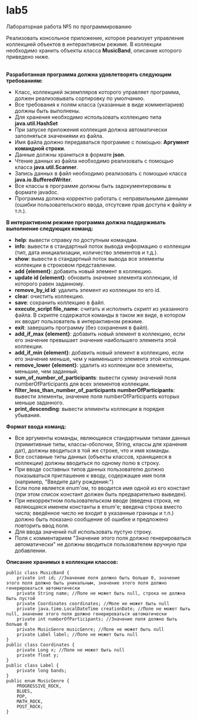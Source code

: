 # lab5
Лабораторная работа №5 по программированию <br>

Реализовать консольное приложение, которое реализует управление коллекцией объектов в интерактивном режиме. В коллекции необходимо хранить объекты класса <b>MusicBand</b>, описание которого приведено ниже.<br><br>

<b>Разработанная программа должна удовлетворять следующим требованиям:</b><br>
- Класс, коллекцией экземпляров которого управляет программа, должен реализовывать сортировку по умолчанию.
- Все требования к полям класса (указанные в виде комментариев) должны быть выполнены.
- Для хранения необходимо использовать коллекцию типа <b>java.util.HashSet</b>
- При запуске приложения коллекция должна автоматически заполняться значениями из файла.
- Имя файла должно передаваться программе с помощью: <b>Аргумент командной строки</b>.
- Данные должны храниться в формате <b>json</b>.
- Чтение данных из файла необходимо реализовать с помощью класса <b>java.util.Scanner</b>.
- Запись данных в файл необходимо реализовать с помощью класса <b>java.io.BufferedWriter</b>.
- Все классы в программе должны быть задокументированы в формате javadoc.
- Программа должна корректно работать с неправильными данными (ошибки пользовательского ввода, отсутсвие прав доступа к файлу и т.п.).<br>

<b>В интерактивном режиме программа должна поддерживать выполнение следующих команд:</b>
- <b>help</b>: вывести справку по доступным командам.
- <b>info</b>: вывести в стандартный поток вывода информацию о коллекции (тип, дата инициализации, количество элементов и т.д.).
- <b>show</b>: вывести в стандартный поток вывода все элементы коллекции в строковом представлении.
- <b>add {element}</b>: добавить новый элемент в коллекцию.
- <b>update id {element}</b>: обновить значение элемента коллекции, id которого равен заданному.
- <b>remove_by_id id</b>: удалить элемент из коллекции по его id.
- <b>clear</b>: очистить коллекцию.
- <b>save</b>: сохранить коллекцию в файл.
- <b>execute_script file_name</b>: считать и исполнить скрипт из указанного файла. В скрипте содержатся команды в таком же виде, в котором их вводит пользователь в интерактивном режиме.
- <b>exit</b>: завершить программу (без сохранения в файл).
- <b>add_if_max {element}</b>: добавить новый элемент в коллекцию, если его значение превышает значение наибольшего элемента этой коллекции.
- <b>add_if_min {element}</b>: добавить новый элемент в коллекцию, если его значение меньше, чем у наименьшего элемента этой коллекции.
- <b>remove_lower {element}</b>: удалить из коллекции все элементы, меньшие, чем заданный.
- <b>sum_of_number_of_participants</b>: вывести сумму значений поля numberOfParticipants для всех элементов коллекции.
- <b>filter_less_than_number_of_participants numberOfParticipants</b>: вывести элементы, значение поля numberOfParticipants которых меньше заданного.
- <b>print_descending</b>: вывести элементы коллекции в порядке убывания.<br>
  
<b>Формат ввода команд:</b>
- Все аргументы команды, являющиеся стандартными типами данных (примитивные типы, классы-оболочки, String, классы для хранения дат), должны вводиться в той же строке, что и имя команды.
- Все составные типы данных (объекты классов, хранящиеся в коллекции) должны вводиться по одному полю в строку.
- При вводе составных типов данных пользователю должно показываться приглашение к вводу, содержащее имя поля (например, "Введите дату рождения:")
- Если поле является enum'ом, то вводится имя одной из его констант (при этом список констант должен быть предварительно выведен).
- При некорректном пользовательском вводе (введена строка, не являющаяся именем константы в enum'е; введена строка вместо числа; введённое число не входит в указанные границы и т.п.) должно быть показано сообщение об ошибке и предложено повторить ввод поля.
- Для ввода значений null использовать пустую строку.
- Поля с комментарием "Значение этого поля должно генерироваться автоматически" не должны вводиться пользователем вручную при добавлении.<br>

<b>Описание хранимых в коллекции классов: </b>
```
public class MusicBand {
    private int id; //Значение поля должно быть больше 0, значение этого поля должно быть уникальным, значение этого поля должно генерироваться автоматически
    private String name; //Поле не может быть null, строка не должна быть пустой
    private Coordinates coordinates; //Моле не может быть null
    private java.time.LocalDateTime creationDate; //Поле не может быть null, значение этого поля должно генерироваться автоматически
    private int numberOfParticipants; //Значение поля должно быть больше 0
    private MusicGenre musicGenre; //Поле не может быть null
    private Label label; //Поле не может быть null
}
public class Coordinates {
    private Long x; //Поле не может быть null
    private float y; 
}
public class Label {
    private long bands;
}
public enum MusicGenre {
    PROGRESSIVE_ROCK,
    BLUES,
    POP,
    MATH_ROCK,
    POST_ROCK;
}
